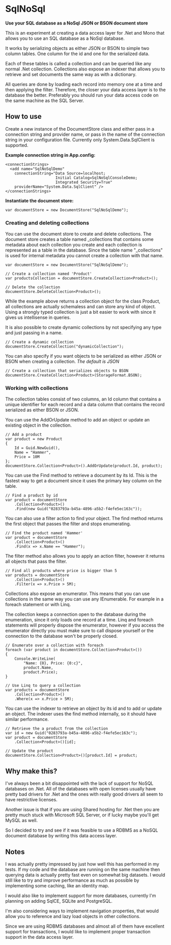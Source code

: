 SqlNoSql
================================================================================

**Use your SQL database as a NoSql JSON or BSON document store**

This is an experiment at creating a data access layer for .Net and Mono that
allows you to use an SQL database as a NoSql database.

It works by serializing objects as either JSON or BSON to simple two column
tables. One column for the id and one for the serialized data.

Each of these tables is called a collection and can be queried like any normal
.Net collection. Collections also expose an indexer that allows you to retrieve
and set documents the same way as with a dictionary.

All queries are done by loading each record into memory one at a time and then
applying the filter. Therefore, the closer your data access layer is to the
database the better. Preferably you should run your data access code on the same
machine as the SQL Server.

How to use
--------------------------------------------------------------------------------

Create a new instance of the DocumentStore class and either pass in a connection
string and provider name, or pass in the name of the connection string in your
configuration file. Currently only System.Data.SqlClient is supported. 

**Example connection string in App.config:**

    <connectionStrings>
      <add name="SqlNoSqlDemo" 
        connectionString="Data Source=localhost;
                          Initial Catalog=SqlNoSqlConsoleDemo;
                          Integrated Security=True" 
        providerName="System.Data.SqlClient" />
    </connectionStrings>

**Instantiate the document store:**

    var documentStore = new DocumentStore("SqlNoSqlDemo");

### Creating and deleting collections

You can use the document store to create and delete collections. The document
store creates a table named _collections that contains some metadata about each
collection you create and each collection is represented as a table in the
database. Since the table name "_collections" is used for internal metadata you
cannot create a collection with that name.

    var documentStore = new DocumentStore("SqlNoSqlDemo");
    
    // Create a collection named 'Product'
    var productsCollection = documentStore.CreateCollection<Product>();
    
    // Delete the collection
    documentStore.DeleteCollection<Product>();

While the example above returns a collection object for the class Product, all
collections are actually schemaless and can store any kind of object. Using a
strongly typed collection is just a bit easier to work with since it gives us 
intellisense in queries.

It is also possible to create dynamic collections by not specifying any type and
just passing in a name.

    // Create a dynamic collection
    documentStore.CreateCollection("dynamicCollection");

You can also specify if you want objects to be serialized as either JSON or BSON
when creating a collection. *The default is JSON*

    // Create a collection that serializes objects to BSON
    documentStore.CreateCollection<Product>(StorageFormat.BSON);

### Working with collections

The collection tables consist of two columns, an Id column that contains a
unique identifier for each record and a data column that contains the record
serialized as either BSON or JSON.

You can use the AddOrUpdate method to add an object or update an existing object
in the collection.

    // Add a product
    var product = new Product 
    { 
        Id = Guid.NewGuid(), 
        Name = "Hammer", 
        Price = 10M 
    };
    documentStore.Collection<Product>().AddOrUpdate(product.Id, product);

You can use the Find method to retrieve a document by its Id. This is the
fastest way to get a document since it uses the primary key column on the table.

    // Find a product by id
    var product = documentStore
        .Collection<Product>()
        .Find(new Guid("0283793a-b45a-4896-a5b2-f4efe5ec163c"));

You can also use a filter action to find your object. The find method returns
the first object that passes the filter and stops enumerating.

    // Find the product named 'Hammer'
    var product = documentStore
        .Collection<Product>()
        .Find(x => x.Name == "Hammer");

The filter method also allows you to apply an action filter, however it returns
all objects that pass the filter.

    // Find all products where price is bigger than 5
    var products = documentStore
        .Collection<Product>()
        .Filter(x => x.Price > 5M);

Collections also expose an enumerator. This means that you can use collections
in the same way you can use any IEnumerable. For example in a foreach statement
or with Linq.

The collection keeps a connection open to the database during the enumeration,
since it only loads one record at a time. Linq and foreach statements will
properly dispose the enumerator, however if you access the enumerator directly
you must make sure to call dispose yourself or the connection to the database
won't be properly closed.

    // Enumerate over a collection with foreach
    foreach (var product in documentStore.Collection<Product>())
    {
        Console.WriteLine(
            "Name: {0}, Price: {0:c}", 
            product.Name, 
            product.Price);
    }
    
    // Use Linq to query a collection
    var products = documentStore
        .Collection<Product>()
        .Where(x => x.Price > 5M);

You can use the indexer to retrieve an object by its id and to add or update an
object. The indexer uses the find method internally, so it should have similar
performance.

    // Retrieve the a product from the collection
    var id = new Guid("0283793a-b45a-4896-a5b2-f4efe5ec163c");
    var product = documentStore
        .Collection<Product>()[id];
    
    // Update the product
    documentStore.Collection<Product>()[product.Id] = product;

Why make this?
--------------------------------------------------------------------------------

I've always been a bit disappointed with the lack of support for NoSQL databases
on .Net. All of the databases with open licenses usually have pretty bad drivers
for .Net and the ones with really good drivers all seem to have restrictive
licenses.

Another issue is that if you are using Shared hosting for .Net then you are
pretty much stuck with Microsoft SQL Server, or if lucky maybe you'll get MySQL
as well.

So I decided to try and see if it was feasible to use a RDBMS as a NoSQL
document database by writing this data access layer.

Notes
--------------------------------------------------------------------------------

I was actually pretty impressed by just how well this has performed in my tests.
If my code and the database are running on the same machine then querying data
is actually pretty fast even on somewhat big datasets. I would still like to try 
and improve performance as much as possible by implementing some caching, like
an identity map.

I would also like to implement support for more databases, currently I'm
planning on adding SqlCE, SQLite and PostgreSQL.

I'm also considering ways to implement navigation properties, that would allow
you to reference and lazy load objects in other collections.

Since we are using RDBMS databases and almost all of them have excellent support
for transactions, I would like to implement proper transaction support in the
data access layer.
